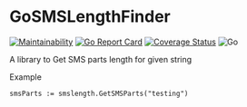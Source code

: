 # GoSMSLengthFinder
[![Maintainability](https://api.codeclimate.com/v1/badges/515bfb5c366231a34724/maintainability)](https://codeclimate.com/github/SiddhantAgarwal/GoSMSLengthFinder/maintainability)
[![Go Report Card](https://goreportcard.com/badge/github.com/SiddhantAgarwal/GoSMSLengthFinder)](https://goreportcard.com/report/github.com/SiddhantAgarwal/GoSMSLengthFinder)
[![Coverage Status](https://coveralls.io/repos/github/SiddhantAgarwal/GoSMSLengthFinder/badge.svg?branch=master)](https://coveralls.io/github/SiddhantAgarwal/GoSMSLengthFinder?branch=master)
![Go](https://github.com/SiddhantAgarwal/GoSMSLengthFinder/workflows/Go/badge.svg?branch=master)

A library to Get SMS parts length for given string

Example
```
smsParts := smslength.GetSMSParts("testing")
```